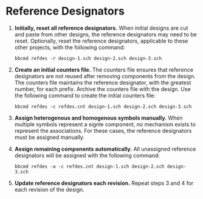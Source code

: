 # Reference Designators

1. __Initially, reset all reference designators.__ When initial designs are cut and paste from other designs, the reference designators may need to be reset. Optionally, reset the reference designators, applicable to these other projects, with the following command:

    ```
    bbcmd refdes -r design-1.sch design-2.sch design-3.sch
    ```

2. __Create an initial counters file.__ The counters file ensures that reference designators are not reused after removing components from the design. The counters file maintains the reference designator, with the greatest number, for each prefix. Archive the counters file with the design. Use the following command to create the initial counters file:

    ```
    bbcmd refdes -c refdes.cnt design-1.sch design-2.sch design-3.sch
    ```

3. __Assign heterogenous and homogenous symbols manually.__ When multiple symbols represent a signle component, no mechanism exists to represent the associations. For these cases, the reference designators must be assigned manually.

4. __Assign remaining components automatically.__ All unassigned reference designators will be assigned with the following command:

    ```
    bbcmd refdes -a -c refdes.cnt design-1.sch design-2.sch design-3.sch
    ```

5. __Update reference designators each revision.__ Repeat steps 3 and 4 for each revision of the design.
